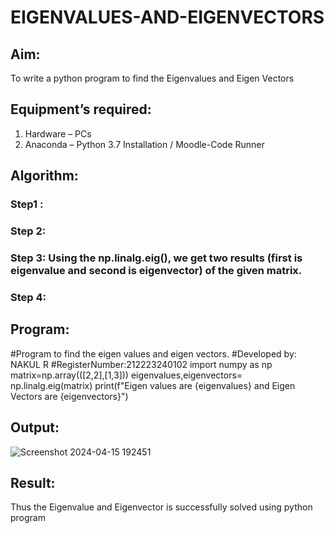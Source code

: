 # EIGENVALUES-AND-EIGENVECTORS
## Aim:
To write a python program to find the Eigenvalues and Eigen Vectors
## Equipment’s required:
1. 	Hardware – PCs
2. 	Anaconda – Python 3.7 Installation / Moodle-Code Runner
## Algorithm:
### Step1 : 
### Step 2: 
### Step 3: Using the np.linalg.eig(),  we get two results (first is eigenvalue and second is eigenvector) of the given matrix.
### Step 4: 

## Program:
#Program to find the eigen values and eigen vectors.
#Developed by: NAKUL R 
#RegisterNumber:212223240102
import numpy as np
matrix=np.array(([2,2],[1,3]))
eigenvalues,eigenvectors= np.linalg.eig(matrix)
print(f"Eigen values are {eigenvalues} and Eigen Vectors are {eigenvectors}")
## Output:
![Screenshot 2024-04-15 192451](https://github.com/Nakul1411/EIGENVALUES-AND-EIGENVECTORS/assets/138849780/f5dec494-f940-4484-85ce-0b401bb884a0)

## Result:
Thus the Eigenvalue and Eigenvector is successfully solved using python program

